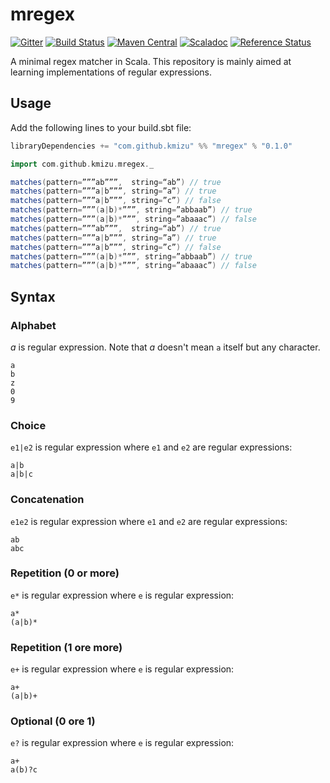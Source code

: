 # mregex

[![Gitter](https://badges.gitter.im/kmizu/mregex.svg)](https://gitter.im/kmizu/mregex?utm_source=badge&utm_medium=badge&utm_campaign=pr-badge)
[![Build Status](https://travis-ci.org/kmizu/mregex.png?branch=master)](https://travis-ci.org/kmizu/mregex)
[![Maven Central](https://maven-badges.herokuapp.com/maven-central/com.github.kmizu/mregex_2.13/badge.svg)](https://maven-badges.herokuapp.com/maven-central/com.github.kmizu/mregex_2.13)
[![Scaladoc](http://javadoc-badge.appspot.com/com.github.kmizu/mregex_2.13.svg?label=scaladoc)](http://javadoc-badge.appspot.com/com.github.kmizu/mregex_2.13/index.html#com.github.kmizu.mregex.package)
[![Reference Status](https://www.versioneye.com/java/com.github.kmizu:mregex_2.13/reference_badge.svg?style=flat)](https://www.versioneye.com/java/com.github.kmizu:mregex_2.13/references)

A minimal regex matcher in Scala.  This repository is mainly aimed at learning implementations of regular expressions.

## Usage

Add the following lines to your build.sbt file:

```scala
libraryDependencies += "com.github.kmizu" %% "mregex" % "0.1.0"
```

```scala
import com.github.kmizu.mregex._

matches(pattern=”””ab”””,  string=“ab”) // true
matches(pattern=”””a|b”””, string=”a”) // true
matches(pattern=”””a|b”””, string=”c”) // false
matches(pattern=”””(a|b)*”””, string=”abbaab”) // true
matches(pattern=”””(a|b)*”””, string=”abaaac”) // false
matches(pattern=”””ab”””,  string=“ab”) // true
matches(pattern=”””a|b”””, string=”a”) // true
matches(pattern=”””a|b”””, string=”c”) // false
matches(pattern=”””(a|b)*”””, string=”abbaab”) // true
matches(pattern=”””(a|b)*”””, string=”abaaac”) // false
```

## Syntax

### Alphabet

*a* is regular expression.  Note that *a* doesn't mean `a` itself but any character.

```
a
b
z
0
9
```

### Choice

`e1|e2` is regular expression where `e1` and `e2` are regular expressions:

```
a|b
a|b|c
```

### Concatenation

`e1e2` is regular expression where `e1` and `e2` are regular expressions:

```
ab
abc
```

### Repetition (0 or more)

`e*` is regular expression where `e` is regular expression:

```
a*
(a|b)*
```

### Repetition (1 ore more)

`e+` is regular expression where `e` is regular expression:

```
a+
(a|b)+
```

### Optional (0 ore 1)

`e?` is regular expression where `e` is regular expression:

```
a+
a(b)?c
```

